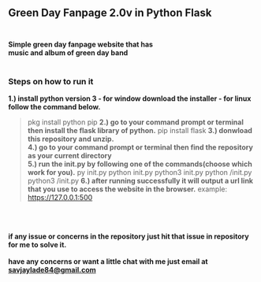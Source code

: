 ## Green Day Fanpage 2.0v in Python Flask</br></br>
**Simple green day fanpage website that has</br>music and album of green day band </br></br>**
### Steps on how to run it</br>
**1.) install python version 3 - for window download the installer - for linux follow the command below.**
> pkg install python pip
**2.) go to your command prompt or terminal then install the flask library of python.**
> pip install flask
**3.) donwload this repository and unzip.</br>**
**4.) go to your command prompt or terminal then find the repository as your current directory</br>**
**5.) run the init.py by following one of the commands(choose which work for you).**
> py init.py
> python init.py
> python3 init.py 
> python <file path>/init.py
> python3 <file path>/init.py
**6.) after running successfully it will output a url link that you use to access the website in the browser.**
> example: https://127.0.0.1:500

</br></br>

**if any issue or concerns in the repository just hit that issue in repository for me to solve it.**</br></br>
**have any concerns or want a little chat with me just email at savjaylade84@gmail.com**
